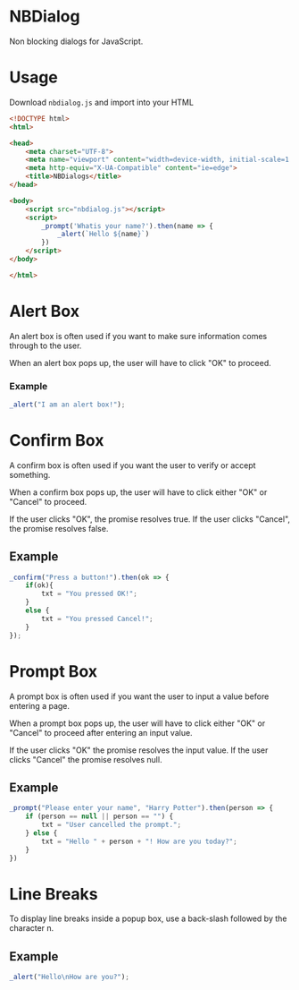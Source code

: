 # NBDialog
Non blocking dialogs for JavaScript.

# Usage
Download `nbdialog.js` and import into your HTML

```html
<!DOCTYPE html>
<html>

<head>
	<meta charset="UTF-8">
	<meta name="viewport" content="width=device-width, initial-scale=1.0">
	<meta http-equiv="X-UA-Compatible" content="ie=edge">
	<title>NBDialogs</title>
</head>

<body>
	<script src="nbdialog.js"></script>
	<script>
		_prompt('Whatis your name?').then(name => {
			_alert(`Hello ${name}`)
		})
	</script>
</body>

</html>
```

# Alert Box
An alert box is often used if you want to make sure information comes through to the user.

When an alert box pops up, the user will have to click "OK" to proceed.

### Example
```javascript
_alert("I am an alert box!");
```

# Confirm Box
A confirm box is often used if you want the user to verify or accept something.

When a confirm box pops up, the user will have to click either "OK" or "Cancel" to proceed.

If the user clicks "OK", the promise resolves true. If the user clicks "Cancel", the promise resolves false.

## Example
```javascript
_confirm("Press a button!").then(ok => {
	if(ok){
		txt = "You pressed OK!";
	}
	else {
		txt = "You pressed Cancel!";
	}
});
```

# Prompt Box
A prompt box is often used if you want the user to input a value before entering a page.

When a prompt box pops up, the user will have to click either "OK" or "Cancel" to proceed after entering an input value.

If the user clicks "OK" the promise resolves the input value. If the user clicks "Cancel" the promise resolves null.

## Example
```javascript
_prompt("Please enter your name", "Harry Potter").then(person => {
	if (person == null || person == "") {
		txt = "User cancelled the prompt.";
	} else {
		txt = "Hello " + person + "! How are you today?";
	}
})
```

# Line Breaks
To display line breaks inside a popup box, use a back-slash followed by the character n.

## Example
```javascript
_alert("Hello\nHow are you?");
```